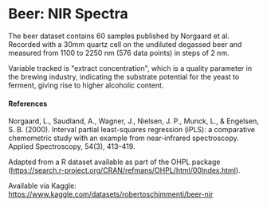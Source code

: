 # Beer: NIR Spectra

The beer dataset contains 60 samples published by Norgaard et al. Recorded with a 30mm quartz cell on the undiluted degassed beer and measured from 1100 to 2250 nm (576 data points) in steps of 2 nm.

Variable tracked is "extract concentration", which is a quality parameter in the brewing industry, indicating the substrate potential for the yeast to ferment, giving rise to higher alcoholic content.

#### References

Norgaard, L., Saudland, A., Wagner, J., Nielsen, J. P., Munck, L., & Engelsen, S. B. (2000). Interval partial least-squares regression (iPLS): a comparative chemometric study with an example from near-infrared spectroscopy. Applied Spectroscopy, 54(3), 413–419.

Adapted from a R dataset available as part of the OHPL package (https://search.r-project.org/CRAN/refmans/OHPL/html/00Index.html).

Available via Kaggle: https://www.kaggle.com/datasets/robertoschimmenti/beer-nir

